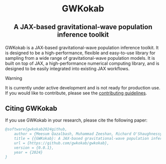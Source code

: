 # <p align="center">GWKokab</p>

## <p align="center">A JAX-based gravitational-wave population inference toolkit</p>

GWKokab is a JAX-based gravitational-wave population inference toolkit. It is designed to be a high-performance, flexible and easy-to-use library for sampling from a wide range of gravitational-wave population models. It is built on top of JAX, a high-performance numerical computing library, and is designed to be easily integrated into existing JAX workflows.

> [!WARNING]
> It is currently under active development and is not ready for production use. If you would like to contribute, please
> see the [contributing guidelines](docs/contributing/contributing.md).

## Citing GWKokab

If you use GWKokab in your research, please cite the following paper:

```bibtex
@software{gwkokab2024github,
    author = {Meesum Qazalbash, Muhammad Zeeshan, Richard O'Shaughnessy},
    title = {{GWKokab}: A JAX-based gravitational-wave population inference},
    url = {https://github.com/gwkokab/gwkokab},
    version = {0.0.1},
    year = {2024}
}
```
